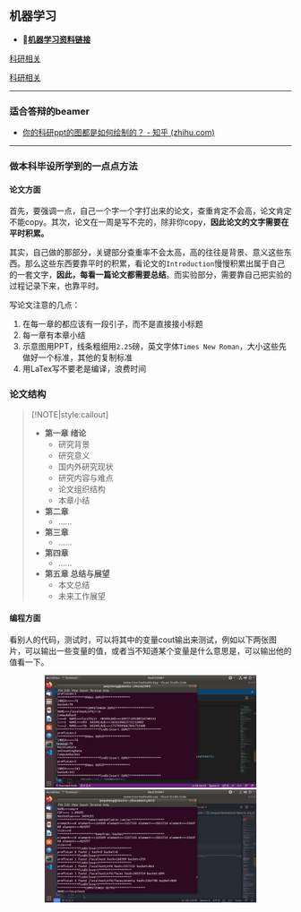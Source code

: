 <!-- ## NDN笔记

- **🔗[命名数据网络（NDN）笔记](科研/命名数据网络.md)**
- in-record代表`interest`的下游接口，是内容的请求者。out-record代表interest的上游接口，是潜在的内容源。`interest`从下游到上游，`data`从上游到下游。

## NFD笔记

- **🔗[NFD开发者手册总结](科研/NFD总结)** -->

## 机器学习
- **🔗[机器学习资料链接](科研/机器学习.md)**

[科研相关](论文写作.md ':include')

[科研相关](科研有用的网站.md ':include')


---
### 适合答辩的beamer

- [你的科研ppt的图都是如何绘制的？ - 知乎 (zhihu.com)](https://www.zhihu.com/question/353575061/answer/1837251050?utm_source=zhihu&utm_medium=social&utm_oi=1362129016820985856)

---
### 做本科毕设所学到的一点点方法

#### 论文方面

首先，要强调一点，自己一个字一个字打出来的论文，查重肯定不会高，论文肯定不能copy。其次，论文在一周是写不完的，除非你copy，**因此论文的文字需要在平时积累。**


其实，自己做的那部分，关键部分查重率不会太高，高的往往是背景、意义这些东西。那么这些东西要靠平时的积累，看论文的`Introduction`慢慢积累出属于自己的一套文字，**因此，每看一篇论文都需要总结**。而实验部分，需要靠自己把实验的过程记录下来，也靠平时。

写论文注意的几点：
1. 在每一章的都应该有一段引子，而不是直接接小标题
2. 每一章有本章小结
3. 示意图用PPT，线条粗细用`2.25`磅，英文字体`Times New Roman`，大小这些先做好一个标准，其他的复制标准
4. 用LaTex写不要老是编译，浪费时间

### 论文结构
> [!NOTE|style:callout]
> - **第一章 绪论**
> 	- 研究背景
> 	- 研究意义
> 	- 国内外研究现状
> 	- 研究内容与难点
> 	- 论文组织结构
> 	- 本章小结
> - **第二章**
> 	- ......
> - **第三章**
> 	- ......
> - **第四章**
> 	- ......
> - **第五章 总结与展望**
> 	- 本文总结
> 	- 未来工作展望

#### 编程方面

看别人的代码，测试时，可以将其中的变量cout输出来测试，例如以下两张图片，可以输出一些变量的值，或者当不知道某个变量是什么意思是，可以输出他的值看一下。

<div align=center> 
<img src=img\2.png width = 75%/>
</div> 

<div align=center> 
<img src=img\正确结果.png width = 75%/>
</div> 